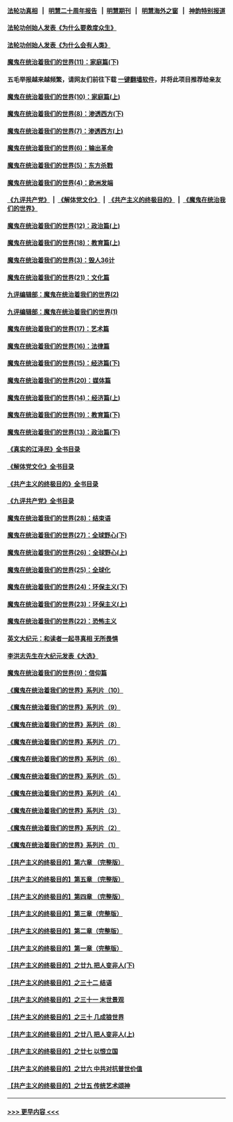#### [法轮功真相](https://github.com/gfw-breaker/truth/blob/master/README.md?t=0) &nbsp;&nbsp;|&nbsp;&nbsp; [明慧二十周年报告](https://github.com/gfw-breaker/mh-reports/blob/master/README.md?t=0) &nbsp;&nbsp;|&nbsp;&nbsp;[明慧期刊](https://github.com/gfw-breaker/mh-qikan) &nbsp;&nbsp;|&nbsp;&nbsp; [明慧海外之窗](https://github.com/gfw-breaker/mh-news/blob/master/README.md?t=0) &nbsp;&nbsp;|&nbsp;&nbsp; [神韵特别报道](https://github.com/gfw-breaker/mh-news/blob/master/shenyun.md?t=0)
#### [法轮功创始人发表《为什么要救度众生》](../pages/nsc422/n13975246.md?t=06021543) 
#### [法轮功创始人发表《为什么会有人类》](../pages/nsc422/n13912117.md?t=06021543) 
#### [魔鬼在统治着我们的世界(11)：家庭篇(下)](../pages/nsc422/n10440961.md?t=06021543) 
#### 五毛举报越来越频繁，请网友们前往下载 [一键翻墙软件](https://github.com/gfw-breaker/ssr-accounts)，并将此项目推荐给亲友
#### [魔鬼在统治着我们的世界(10)：家庭篇(上)](../pages/nsc422/n10435448.md?t=06021543) 
#### [魔鬼在统治着我们的世界(8)：渗透西方(下)](../pages/nsc422/n10429603.md?t=06021543) 
#### [魔鬼在统治着我们的世界(7)：渗透西方(上)](../pages/nsc422/n10426013.md?t=06021543) 
#### [魔鬼在统治着我们的世界(6)：输出革命](../pages/nsc422/n10421536.md?t=06021543) 
#### [魔鬼在统治着我们的世界(5)：东方杀戮](../pages/nsc422/n10417707.md?t=06021543) 
#### [魔鬼在统治着我们的世界(4)：欧洲发端](../pages/nsc422/n10414890.md?t=06021543) 
#### [《九评共产党》](https://github.com/begood0513/9ping.md/blob/master/README.md) &nbsp;|&nbsp; [《解体党文化》](../../../../jtdwh.md/blob/master/README.md)  &nbsp;|&nbsp; [《共产主义的终极目的》](../../../../gczydzjmd.md/blob/master/README.md) &nbsp;|&nbsp; [《魔鬼在统治我们的世界》](../../../../mgztzwmdsj.md/blob/master/README.md) 
#### [魔鬼在统治着我们的世界(12)：政治篇(上)](../pages/nsc422/n10444576.md?t=06021543) 
#### [魔鬼在统治着我们的世界(18)：教育篇(上)](../pages/nsc422/n10526970.md?t=06021543) 
#### [魔鬼在统治着我们的世界(3)：毁人36计](../pages/nsc422/n10411583.md?t=06021543) 
#### [魔鬼在统治着我们的世界(21)：文化篇](../pages/nsc422/n10597706.md?t=06021543) 
#### [九评编辑部：魔鬼在统治着我们的世界(2)](../pages/nsc422/n10410036.md?t=06021543) 
#### [九评编辑部：魔鬼在统治着我们的世界(1)](../pages/nsc422/n10406825.md?t=06021543) 
#### [魔鬼在统治着我们的世界(17)：艺术篇](../pages/nsc422/n10499093.md?t=06021543) 
#### [魔鬼在统治着我们的世界(16)：法律篇](../pages/nsc422/n10485969.md?t=06021543) 
#### [魔鬼在统治着我们的世界(15)：经济篇(下)](../pages/nsc422/n10469975.md?t=06021543) 
#### [魔鬼在统治着我们的世界(20)：媒体篇](../pages/nsc422/n10586579.md?t=06021543) 
#### [魔鬼在统治着我们的世界(14)：经济篇(上)](../pages/nsc422/n10457370.md?t=06021543) 
#### [魔鬼在统治着我们的世界(19)：教育篇(下)](../pages/nsc422/n10564808.md?t=06021543) 
#### [魔鬼在统治着我们的世界(13)：政治篇(下)](../pages/nsc422/n10448270.md?t=06021543) 
#### [《真实的江泽民》全书目录](../pages/nsc422/n13721399.md?t=06021543) 
#### [《解体党文化》全书目录](../pages/nsc422/n13721157.md?t=06021543) 
#### [《共产主义的终极目的》全书目录](../pages/nsc422/n13721048.md?t=06021543) 
#### [《九评共产党》全书目录](../pages/nsc422/n13708085.md?t=06021543) 
#### [魔鬼在统治着我们的世界(28)：结束语](../pages/nsc422/n10936246.md?t=06021543) 
#### [魔鬼在统治着我们的世界(27)：全球野心(下)](../pages/nsc422/n10928319.md?t=06021543) 
#### [魔鬼在统治着我们的世界(26)：全球野心(上)](../pages/nsc422/n10900318.md?t=06021543) 
#### [魔鬼在统治着我们的世界(25)：全球化](../pages/nsc422/n10788205.md?t=06021543) 
#### [魔鬼在统治着我们的世界(24)：环保主义(下)](../pages/nsc422/n10695307.md?t=06021543) 
#### [魔鬼在统治着我们的世界(23)：环保主义(上)](../pages/nsc422/n10688613.md?t=06021543) 
#### [魔鬼在统治着我们的世界(22)：恐怖主义](../pages/nsc422/n10614727.md?t=06021543) 
#### [英文大纪元：和读者一起寻真相 无所畏惧](../pages/nsc422/n12542027.md?t=06021543) 
#### [李洪志先生在大纪元发表《大选》](../pages/nsc422/n12534746.md?t=06021543) 
#### [魔鬼在统治着我们的世界(9)：信仰篇](../pages/nsc422/n10432159.md?t=06021543) 
#### [《魔鬼在统治着我们的世界》系列片（10）](../pages/nsc422/n12292670.md?t=06021543) 
#### [《魔鬼在统治着我们的世界》系列片（9）](../pages/nsc422/n12290859.md?t=06021543) 
#### [《魔鬼在统治着我们的世界》系列片（8）](../pages/nsc422/n12287445.md?t=06021543) 
#### [《魔鬼在统治着我们的世界》系列片（7）](../pages/nsc422/n12283425.md?t=06021543) 
#### [《魔鬼在统治着我们的世界》系列片（6）](../pages/nsc422/n12282314.md?t=06021543) 
#### [《魔鬼在统治着我们的世界》系列片（5）](../pages/nsc422/n12281419.md?t=06021543) 
#### [《魔鬼在统治着我们的世界》系列片（4）](../pages/nsc422/n12274024.md?t=06021543) 
#### [《魔鬼在统治着我们的世界》系列片（3）](../pages/nsc422/n12271322.md?t=06021543) 
#### [《魔鬼在统治着我们的世界》系列片（2）](../pages/nsc422/n12269049.md?t=06021543) 
#### [《魔鬼在统治着我们的世界》系列片（1）](../pages/nsc422/n12267575.md?t=06021543) 
#### [【共产主义的终极目的】第六章 （完整版）](../pages/nsc422/n11428913.md?t=06021543) 
#### [【共产主义的终极目的】第五章 （完整版）](../pages/nsc422/n11428912.md?t=06021543) 
#### [【共产主义的终极目的】第四章 （完整版）](../pages/nsc422/n11428907.md?t=06021543) 
#### [【共产主义的终极目的】第三章（完整版）](../pages/nsc422/n11428848.md?t=06021543) 
#### [【共产主义的终极目的】第二章（完整版）](../pages/nsc422/n11428831.md?t=06021543) 
#### [【共产主义的终极目的】第一章（完整版）](../pages/nsc422/n11417651.md?t=06021543) 
#### [【共产主义的终极目的】之廿九 把人变非人(下)](../pages/nsc422/n11344140.md?t=06021543) 
#### [【共产主义的终极目的】之三十二 结语](../pages/nsc422/n11360535.md?t=06021543) 
#### [【共产主义的终极目的】之三十一 末世景观](../pages/nsc422/n11351129.md?t=06021543) 
#### [【共产主义的终极目的】之三十 几成狼世界](../pages/nsc422/n11348280.md?t=06021543) 
#### [【共产主义的终极目的】之廿八 把人变非人(上)](../pages/nsc422/n11340492.md?t=06021543) 
#### [【共产主义的终极目的】之廿七 以恨立国](../pages/nsc422/n11336944.md?t=06021543) 
#### [【共产主义的终极目的】之廿六 中共对抗普世价值](../pages/nsc422/n11324785.md?t=06021543) 
#### [【共产主义的终极目的】之廿五 传统艺术颂神](../pages/nsc422/n11296396.md?t=06021543) 

----
#### [ >>> 更早内容 <<< ](../indexes/nsc422-earlier.md)
